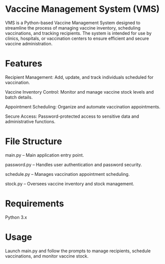 # Vaccine Management System (VMS)
VMS is a Python-based Vaccine Management System designed to streamline the process of managing vaccine inventory, scheduling vaccinations, and tracking recipients. The system is intended for use by clinics, hospitals, or vaccination centers to ensure efficient and secure vaccine administration.

# Features
Recipient Management: Add, update, and track individuals scheduled for vaccination.

Vaccine Inventory Control: Monitor and manage vaccine stock levels and batch details.

Appointment Scheduling: Organize and automate vaccination appointments.

Secure Access: Password-protected access to sensitive data and administrative functions.

 
# File Structure
main.py – Main application entry point.

password.py – Handles user authentication and password security.

schedule.py – Manages vaccination appointment scheduling.

stock.py – Oversees vaccine inventory and stock management.

# Requirements
Python 3.x

# Usage
Launch main.py and follow the prompts to manage recipients, schedule vaccinations, and monitor vaccine stock.
